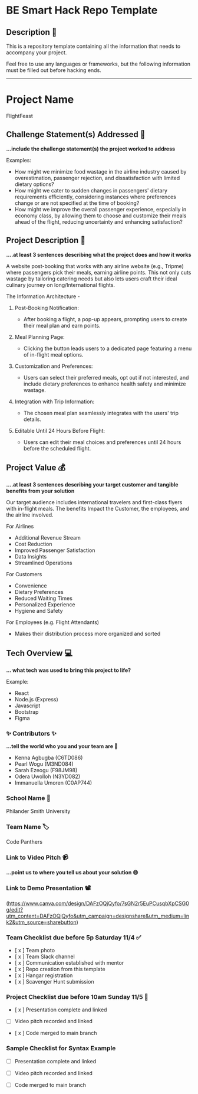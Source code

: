 # BE Smart Hack Repo Template

## Description 🚨 
This is a repository template containing all the information that needs to accompany your project.

Feel free to use any languages or frameworks, but the following information must be filled out before hacking ends.
___________
# Project Name
FlightFeast

## Challenge Statement(s) Addressed 🎯
**...include the challenge statement(s) the project worked to address**


Examples:
* How might we minimize food wastage in the airline industry caused by overestimation, passenger rejection, and dissatisfaction with limited dietary options?
* How might we cater to sudden changes in passengers' dietary requirements efficiently, considering instances where preferences change or are not specified at the time of booking?
* How might we improve the overall passenger experience, especially in economy class, by allowing them to choose and customize their meals ahead of the flight, reducing uncertainty and enhancing satisfaction?

## Project Description 🤯
**....at least 3 sentences describing what the project does and how it works**

A website post-booking that works with any airline website (e.g., Tripme) where passengers pick their meals, earning airline points. This not only cuts wastage by tailoring catering needs but also lets users craft their ideal culinary journey on long/International flights. 

The Information Architecture - 
1. Post-Booking Notification:
   - After booking a flight, a pop-up appears, prompting users to create their meal plan and earn points.

2. Meal Planning Page:
   - Clicking the button leads users to a dedicated page featuring a menu of in-flight meal options.
  
3. Customization and Preferences:
   - Users can select their preferred meals, opt out if not interested, and include dietary preferences to enhance health safety and minimize wastage.

4. Integration with Trip Information:
   - The chosen meal plan seamlessly integrates with the users' trip details.

5. Editable Until 24 Hours Before Flight:
   - Users can edit their meal choices and preferences until 24 hours before the scheduled flight.


## Project Value 💰
**....at least 3 sentences describing your target customer and tangible benefits from your solution**

Our target audience includes international travelers and first-class flyers with in-flight meals. 
The benefits Impact the Customer, the employees, and the airline involved. 

For Airlines 

 -  Additional Revenue Stream
 -  Cost Reduction
 -  Improved Passenger Satisfaction
 -  Data Insights
 -  Streamlined Operations


 For Customers
 
- Convenience 
- Dietary Preferences
- Reduced Waiting Times
- Personalized Experience
- Hygiene and Safety
  

For Employees (e.g. Flight Attendants)

- Makes their distribution process more organized and sorted
  

## Tech Overview 💻
**... what tech was used to bring this project to life?**

Example:
* React
* Node.js (Express)
* Javascript
* Bootstrap
* Figma


### ✨ Contributors ✨
**...tell the world who you and your team are 🙂**
* Kenna Agbugba (C6TD086)
* Pearl Wogu (M3ND084)
* Sarah Ezeogu (F98JM98)
* Odera Uwolloh (N3YD082)
* Immanuella Umoren (C0AP744)

### School Name 🏫
Philander Smith University

### Team Name 🏷
Code Panthers

### Link to Video Pitch 📹
**...point us to where you tell us about your solution 😄**

### Link to Demo Presentation 📽
(https://www.canva.com/design/DAFzOQjQyfo/7sGN2r5EuPCusqbXpCSG0g/edit?utm_content=DAFzOQjQyfo&utm_campaign=designshare&utm_medium=link2&utm_source=sharebutton)

### Team Checklist due before 5p Saturday 11/4 ✅
- [ x ] Team photo
- [ x ] Team Slack channel
- [ x ] Communication established with mentor
- [ x ] Repo creation from this template
- [ x ] Hangar registration
- [ x ] Scavenger Hunt submission

### Project Checklist due before 10am Sunday 11/5 🏁
- [ x ] Presentation complete and linked
- [  ] Video pitch recorded and linked
- [ x ] Code merged to main branch

### Sample Checklist for Syntax Example 
- [  ] Presentation complete and linked
- [  ] Video pitch recorded and linked
- [  ] Code merged to main branch

